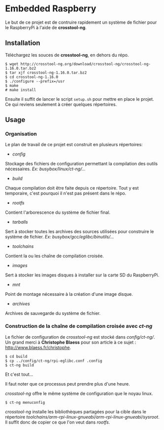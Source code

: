 # Embedded Raspberry

Le but de ce projet est de contruire rapidement un système de fichier pour le RaspberryPi à l'aide de __crosstool-ng__. 

## Installation

Téléchargez les souces de __crosstool-ng__, en dehors du répo.

    $ wget http://crosstool-ng.org/download/crosstool-ng/crosstool-ng-1.16.0.tar.bz2
    $ tar xjf crosstool-ng-1.16.0.tar.bz2
    $ cd crosstool-ng-1.16.0
    $ ./configure --prefix=/usr
    $ make
    # make install

Ensuite il suffit de lancer le script `setup.sh` pour mettre en place le projet. Ce qui reviens seulement à créer quelques répertoires.

## Usage

### Organisation

Le plan de travail de ce projet est construit en plusieurs répertoires:

- _config_

Stockage des fichiers de configuration permettant la compilation des outils nécessaires. _Ex: busybox/linux/ct-ng/..._

- _build_

Chaque compilation doit être faite depuis ce répertoire. Tout y est temporaire, c'est pourquoi il n'est pas présent dans le répo.

- _rootfs_

Contient l'arborescence du système de fichier final.

- _tarballs_

Sert à stocker toutes les archives des sources utilisées pour construire le système de fichier. _Ex: busybox/gcc/eglibc/binutils/..._

- _toolchains_

Contient la ou les chaîne de compilation croisée.

- _images_

Sert à stocker les images disques à installer sur la carte SD du RaspberryPi.

- _mnt_

Point de montage nécessaire à la création d'une image disque.

- _archives_

Archives de sauvegarde du système de fichier.

### Construction de la chaîne de compilation croisée avec ___ct-ng___

Le fichier de configuration de _crosstool-ng_ est stocké dans _config/ct-ng/_. Un grand merci à __Christophe Blaess__ pour son article à ce sujet : http://www.blaess.fr/christophe.

    $ cd build
    $ cp ../config/ct-ng/rpi-eglibc.conf .config 
    $ ct-ng build

Et c'est tout...

Il faut noter que ce processus peut prendre plus d'une heure.

_crosstool-ng_ offre le même système de configuration que le noyau linux.

    $ ct-ng menuconfig

_crosstool-ng_ installe les bibliothèques partagées pour la cible dans le répertoire _toolchains/arm-rpi-linux-gnueabi/arm-rpi-linux-gnueabi/sysroot_. Il suffit donc de copier ce que l'on veut dans _rootfs_.



